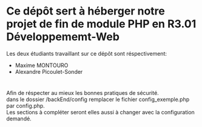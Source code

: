 <h1> Ce dépôt sert à héberger notre projet de fin de module PHP en R3.01 Développememt-Web </h1>
<p>
  Les deux étudiants travaillant sur ce dépôt sont réspectivement: <br>
  <ul>
    <li>
      Maxime MONTOURO
    </li>
    <li>
      Alexandre Picoulet-Sonder
    </li>
  </ul>
</p>

<h1></h1>
<p>
  Afin de réspecter au mieux les bonnes pratiques de sécurité.  <br>
  dans le dossier /backEnd/config remplacer le fichier config_exemple.php par config.php.  <br>
  Les sections à compléter seront elles aussi à changer avec la configuration demandé. <br>
</p>

